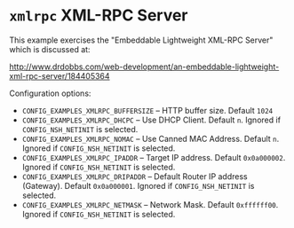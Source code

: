 # `xmlrpc` XML-RPC Server

This example exercises the "Embeddable Lightweight XML-RPC Server" which
is discussed at:

<http://www.drdobbs.com/web-development/an-embeddable-lightweight-xml-rpc-server/184405364>

Configuration options:

  - `CONFIG_EXAMPLES_XMLRPC_BUFFERSIZE` – HTTP buffer size. Default
    `1024`
  - `CONFIG_EXAMPLES_XMLRPC_DHCPC` – Use DHCP Client. Default `n`.
    Ignored if `CONFIG_NSH_NETINIT` is selected.
  - `CONFIG_EXAMPLES_XMLRPC_NOMAC` – Use Canned MAC Address. Default
    `n`. Ignored if `CONFIG_NSH_NETINIT` is selected.
  - `CONFIG_EXAMPLES_XMLRPC_IPADDR` – Target IP address. Default
    `0x0a000002`. Ignored if `CONFIG_NSH_NETINIT` is selected.
  - `CONFIG_EXAMPLES_XMLRPC_DRIPADDR` – Default Router IP address
    (Gateway). Default `0x0a000001`. Ignored if `CONFIG_NSH_NETINIT` is
    selected.
  - `CONFIG_EXAMPLES_XMLRPC_NETMASK` – Network Mask. Default
    `0xffffff00`. Ignored if `CONFIG_NSH_NETINIT` is selected.
